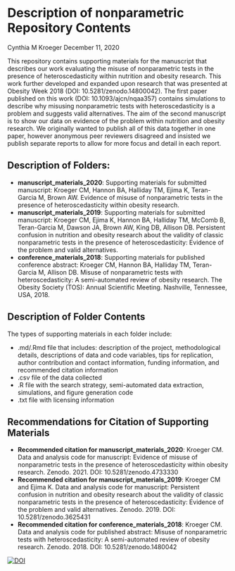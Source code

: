 Description of nonparametric Repository Contents
================
Cynthia M Kroeger
December 11, 2020

This repository contains supporting materials for the manuscript that
describes our work evaluating the misuse of nonparametric tests in the
presence of heteroscedasticity within nutrition and obesity research.
This work further developed and expanded upon research that was
presented at Obesity Week 2018 (DOI: 10.5281/zenodo.14800042). The first
paper published on this work (DOI: 10.1093/ajcn/nqaa357) contains simulations to
describe why misusing nonparametric tests with heteroscedasticity is a
problem and suggests valid alternatives. The aim of the second
manuscript is to show our data on evidence of the problem within
nutrition and obesity research. We originally wanted to publish all of
this data together in one paper, however anonymous peer reviewers
disagreed and insisted we publish separate reports to allow for more
focus and detail in each report.

## Description of Folders:

  - **manuscript\_materials\_2020**: Supporting materials for submitted
    manuscript: Kroeger CM, Hannon BA, Halliday TM, Ejima K, Teran-Garcia 
    M, Brown AW. Evidence of misuse of nonparametric tests in the presence 
    of heteroscedasticity within obesity research. 
  - **manuscript\_materials\_2019**: Supporting materials for submitted
    manuscript: Kroeger CM, Ejima K, Hannon BA, Halliday TM, McComb B,
    Teran-Garcia M, Dawson JA, Brown AW, King DB, Allison DB. Persistent
    confusion in nutrition and obesity research about the validity of
    classic nonparametric tests in the presence of heteroscedasticity:
    Evidence of the problem and valid alternatives.
  - **conference\_materials\_2018**: Supporting materials for published
    conference abstract: Kroeger CM, Hannon BA, Halliday TM,
    Teran-Garcia M, Allison DB. Misuse of nonparametric tests with
    heteroscedasticity: A semi-automated review of obesity research. The
    Obesity Society (TOS): Annual Scientific Meeting. Nashville,
    Tennessee, USA, 2018.

## Description of Folder Contents

The types of supporting materials in each folder include:

  - .md/.Rmd file that includes: description of the project,
    methodological details, descriptions of data and code variables,
    tips for replication, author contribution and contact information,
    funding information, and recommended citation information
  - .csv file of the data collected
  - .R file with the search strategy, semi-automated data extraction,
    simulations, and figure generation code
  - .txt file with licensing information

## Recommendations for Citation of Supporting Materials

  - **Recommended citation for manuscript\_materials\_2020**: Kroeger CM.
    Data and analysis code for manuscript: Evidence of misuse of 
    nonparametric tests in the presence of heteroscedasticity within obesity 
    research. Zenodo. 2021. DOI: 10.5281/zenodo.4733330
  - **Recommended citation for manuscript\_materials\_2019**: Kroeger CM
    and Ejima K. Data and analysis code for manuscript: Persistent
    confusion in nutrition and obesity research about the validity of
    classic nonparametric tests in the presence of heteroscedasticity:
    Evidence of the problem and valid alternatives. Zenodo. 2019. DOI:
    10.5281/zenodo.3625431
  - **Recommended citation for conference\_materials\_2018**: Kroeger
    CM. Data and analysis code for published abstract: Misuse of
    nonparametric tests with heteroscedasticity: A semi-automated review
    of obesity research. Zenodo. 2018. DOI: 10.5281/zenodo.1480042

[![DOI](https://zenodo.org/badge/156651162.svg)](https://zenodo.org/badge/latestdoi/156651162)
